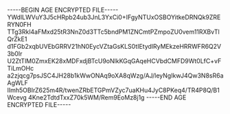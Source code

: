 -----BEGIN AGE ENCRYPTED FILE-----
YWdlLWVuY3J5cHRpb24ub3JnL3YxCi0+IFgyNTUxOSBOYitkeDRNQk9ZRERYN0FH
TTg3Rkl4aFMxd25tR3NnZ0d3TTc5bndPM1ZNCmtPZmpoZU0vem11RXBvTlQrZkE1
d1FGb2xqbUVEbGRRV21hN0EycVZtaGsKLS0tIEtydlRyMEkzeHRRWFR6Q2V3b0Ir
U2ZtTlM0ZmxEK28xMDFxdjBTcU9oNlkKGqGAqeHCVbdCMFD9Wt0LfC+vFTiLmOHc
a2zjqcg7psJSC4JH28b1kWwONAq9oXA8qWzg/AJ/leyNgIkwJ4Qw3N8sR6aAgWLF
IImh5OBIrZ625m4R/twenZRbETGPmVZyc7uaKHu4JyC8PKeq4/TR4P8Q/B1Wcevg
4Kne2TdtdTxxZ70k5WM/Rem9EoMz8j1g
-----END AGE ENCRYPTED FILE-----
